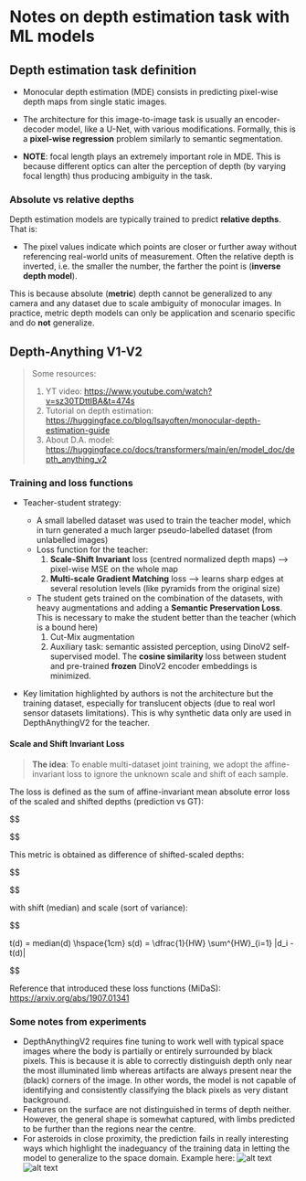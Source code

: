 # Notes on depth estimation task with ML models

## Depth estimation task definition

- Monocular depth estimation (MDE) consists in predicting pixel-wise depth maps from single static images.

- The architecture for this image-to-image task is usually an encoder-decoder model, like a U-Net, with various modifications. Formally, this is a **pixel-wise regression** problem similarly to semantic segmentation.

- **NOTE**: focal length plays an extremely important role in MDE. This is because different optics can alter the perception of depth (by varying focal length) thus producing ambiguity in the task.

### Absolute vs relative depths

Depth estimation models are typically trained to predict **relative depths**. That is:

- The pixel values indicate which points are closer or further away without referencing real-world units of measurement. Often the relative depth is inverted, i.e. the smaller the number, the farther the point is (**inverse depth model**).

This is because absolute (**metric**) depth cannot be generalized to any camera and any dataset due to scale ambiguity of monocular images. In practice, metric depth models can only be application and scenario specific and do **not** generalize.

## Depth-Anything V1-V2

> Some resources:
>
> 1. YT video: <https://www.youtube.com/watch?v=sz30TDttIBA&t=474s>
> 2. Tutorial on depth estimation: <https://huggingface.co/blog/Isayoften/monocular-depth-estimation-guide>
> 3. About D.A. model: <https://huggingface.co/docs/transformers/main/en/model_doc/depth_anything_v2>

### Training and loss functions

- Teacher-student strategy:
  - A small labelled dataset was used to train the teacher model, which in turn generated a much larger pseudo-labelled dataset (from unlabelled images)
  - Loss function for the teacher:
    1. **Scale-Shift Invariant** loss (centred normalized depth maps) --> pixel-wise MSE on the whole map
    2. **Multi-scale Gradient Matching** loss --> learns sharp edges at several resolution levels (like pyramids from the original size)
  - The student gets trained on the combination of the datasets, with heavy augmentations and adding a **Semantic Preservation Loss**. This is necessary to make the student better than the teacher (which is a bound here)
    1. Cut-Mix augmentation
    2. Auxiliary task: semantic assisted perception, using DinoV2 self-supervised model. The **cosine similarity** loss between student and pre-trained **frozen** DinoV2 encoder embeddings is minimized.

- Key limitation highlighted by authors is not the architecture but the training dataset, especially for translucent objects (due to real worl sensor datasets limitations). This is why synthetic data only are used in DepthAnythingV2 for the teacher.

#### Scale and Shift Invariant Loss

>**The idea**: To enable multi-dataset joint training, we adopt the affine-invariant loss to ignore the unknown scale and shift of each sample.

The loss is defined as the sum of affine-invariant mean absolute error loss of the scaled and shifted depths (prediction vs GT):

$$

$$

This metric is obtained as difference of shifted-scaled depths:

$$

$$

with shift (median) and scale (sort of variance):

$$

t(d) = median(d) \hspace{1cm} s(d) = \dfrac{1}{HW} \sum^{HW}_{i=1} |d_i - t(d)|

$$

Reference that introduced these loss functions (MiDaS): <https://arxiv.org/abs/1907.01341>

### Some notes from experiments

- DepthAnythingV2 requires fine tuning to work well with typical space images where the body is partially or entirely surrounded by black pixels. This is because it is able to correctly distinguish depth only near the most illuminated limb whereas artifacts are always present near the (black) corners of the image. In other words, the model is not capable of identifying and consistently classifying the black pixels as very distant background.
- Features on the surface are not distinguished in terms of depth neither. However, the general shape is somewhat captured, with limbs predicted to be further than the regions near the centre.
- For asteroids in close proximity, the prediction fails in really interesting ways which highlight the inadeguancy of the training data in letting the model to generalize to the space domain. Example here:
![alt text](<Screenshot from 2025-10-19 14-53-42.png>)
![alt text](image-1.png)
